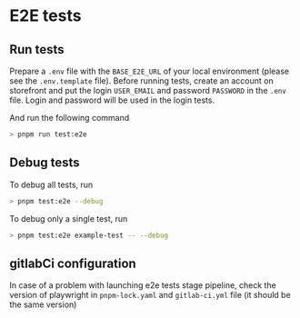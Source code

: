 # E2E tests

## Run tests

Prepare a `.env` file with the `BASE_E2E_URL` of your local environment (please see the `.env.template` file).
Before running tests, create an account on storefront and put the login `USER_EMAIL` and password `PASSWORD` in the `.env` file. Login and password will be used in the login tests.

And run the following command

```sh
> pnpm run test:e2e
```

## Debug tests

To debug all tests, run

```sh
> pnpm test:e2e --debug
```

To debug only a single test, run

```sh
> pnpm test:e2e example-test -- --debug
```

## gitlabCi configuration

In case of a problem with launching e2e tests stage pipeline, check the version of playwright in `pnpm-lock.yaml` and `gitlab-ci.yml` file (it should be the same version)
